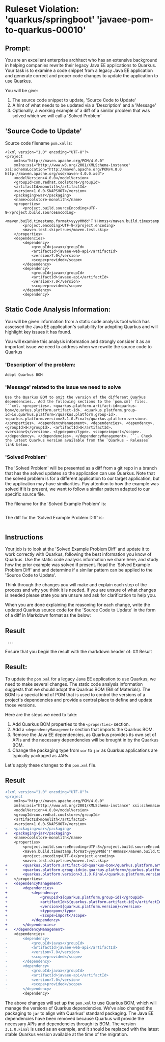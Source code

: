 # Ruleset Violation: 'quarkus/springboot' 'javaee-pom-to-quarkus-00010'
## Prompt:
You are an excellent enterprise architect who has an extensive
background in helping companies rewrite their legacy Java EE applications to 
Quarkus.  Your task is to examine a code snippet from a legacy Java EE application and 
generate correct and proper code changes to update the application to use Quarkus.

You will be give:
1. The source code snippet to update, 'Source Code to Update'
2. A hint of what needs to be updated via a 'Description' and a 'Message'
3. Optionally, a working example of a diff of a similar problem that was solved which we will call a 'Solved Problem'

## 'Source Code to Update'
Source code filename ``` pom.xml ``` is:
```
<?xml version="1.0" encoding="UTF-8"?>
<project 
    xmlns="http://maven.apache.org/POM/4.0.0" 
    xmlns:xsi="http://www.w3.org/2001/XMLSchema-instance" xsi:schemaLocation="http://maven.apache.org/POM/4.0.0 http://maven.apache.org/xsd/maven-4.0.0.xsd">
    <modelVersion>4.0.0</modelVersion>
    <groupId>com.redhat.coolstore</groupId>
    <artifactId>monolith</artifactId>
    <version>1.0.0-SNAPSHOT</version>
    <packaging>war</packaging>
    <name>coolstore-monolith</name>
    <properties>
        <project.build.sourceEncoding>UTF-8</project.build.sourceEncoding>
        <maven.build.timestamp.format>yyyyMMdd'T'HHmmss</maven.build.timestamp.format>
        <project.encoding>UTF-8</project.encoding>
        <maven.test.skip>true</maven.test.skip>
    </properties>
    <dependencies>
        <dependency>
            <groupId>javax</groupId>
            <artifactId>javaee-web-api</artifactId>
            <version>7.0</version>
            <scope>provided</scope>
        </dependency>
        <dependency>
            <groupId>javax</groupId>
            <artifactId>javaee-api</artifactId>
            <version>7.0</version>
            <scope>provided</scope>
        </dependency>
        <dependency>
```

## Static Code Analysis Information:

You will be given information from a static code analysis tool which has assessed the 
Java EE application's suitability for adopting Quarkus and will highlight key issues it has found.

You will examine this analysis information and strongly consider it as an important 
issue we need to address when we rewrite the source code to Quarkus

### 'Description' of the problem: 
```
Adopt Quarkus BOM

```

### 'Message' related to the issue we need to solve
```
Use the Quarkus BOM to omit the version of the different Quarkus dependencies.. Add the following sections to the `pom.xml` file:. ```xml. <properties>. <quarkus.platform.artifact-id>quarkus-bom</quarkus.platform.artifact-id>. <quarkus.platform.group-id>io.quarkus.platform</quarkus.platform.group-id>. <quarkus.platform.version>3.1.0.Final</quarkus.platform.version>. </properties>. <dependencyManagement>. <dependencies>. <dependency>. <groupId>$</groupId>. <artifactId>$</artifactId>. <version>$</version>. <type>pom</type>. <scope>import</scope>. </dependency>. </dependencies>. </dependencyManagement>. ```. Check the latest Quarkus version available from the `Quarkus - Releases` link below.
```

### 'Solved Problem'
The 'Solved Problem' will be presented as a diff from a git repo in a branch that has
the solved updates so the application can use Quarkus. Note that the solved problem is 
for a different application to our target application, but the application may have similiarities.
Pay attention to how the example was solved if it is present, we want to follow a similar 
pattern adapted to our specific source file.

The filename for the 'Solved Example Problem' is:
```

```

The diff for the 'Solved Example Problem Diff' is:
```

```


## Instructions
Your job is to look at the 'Solved Example Problem Diff' and update it to work correctly with Quarkus,
following the best information you know of Quarkus.  Use the static code analysis information we share 
here, and study how the prior example was solved if present.  Read the 'Solved Example Problem Diff'
and and determine if a similar pattern can be applied to the 'Source Code to Update'.

Think through the changes you will make and explain each step of the process and why you think it is needed.
If you are unsure of what changes is needed please state you are unsure and ask 
for clarification to help you.

When you are done explaining the reasoning for each change, write the updated 
Quarkus source code for the 'Source Code to Update' in the form of a diff
in Markdown format as the below:

## Result
```diff
 ...
```

Ensure that you begin the result with the markdown header of: ## Result


## Result:
To update the `pom.xml` for a legacy Java EE application to use Quarkus, we need to make several changes. The static code analysis information suggests that we should adopt the Quarkus BOM (Bill of Materials). The BOM is a special kind of POM that is used to control the versions of a project's dependencies and provide a central place to define and update those versions.

Here are the steps we need to take:

1. Add Quarkus BOM properties to the `<properties>` section.
2. Add a `<dependencyManagement>` section that imports the Quarkus BOM.
3. Remove the Java EE dependencies, as Quarkus provides its own set of APIs and the necessary dependencies will be brought in by the Quarkus BOM.
4. Change the packaging type from `war` to `jar` as Quarkus applications are typically packaged as JARs.

Let's apply these changes to the `pom.xml` file.

## Result
```diff
<?xml version="1.0" encoding="UTF-8"?>
<project 
    xmlns="http://maven.apache.org/POM/4.0.0" 
    xmlns:xsi="http://www.w3.org/2001/XMLSchema-instance" xsi:schemaLocation="http://maven.apache.org/POM/4.0.0 http://maven.apache.org/xsd/maven-4.0.0.xsd">
    <modelVersion>4.0.0</modelVersion>
    <groupId>com.redhat.coolstore</groupId>
    <artifactId>monolith</artifactId>
    <version>1.0.0-SNAPSHOT</version>
-   <packaging>war</packaging>
+   <packaging>jar</packaging>
    <name>coolstore-monolith</name>
    <properties>
        <project.build.sourceEncoding>UTF-8</project.build.sourceEncoding>
        <maven.build.timestamp.format>yyyyMMdd'T'HHmmss</maven.build.timestamp.format>
        <project.encoding>UTF-8</project.encoding>
        <maven.test.skip>true</maven.test.skip>
+       <quarkus.platform.artifact-id>quarkus-bom</quarkus.platform.artifact-id>
+       <quarkus.platform.group-id>io.quarkus.platform</quarkus.platform.group-id>
+       <quarkus.platform.version>3.1.0.Final</quarkus.platform.version>
    </properties>
+   <dependencyManagement>
+       <dependencies>
+           <dependency>
+               <groupId>${quarkus.platform.group-id}</groupId>
+               <artifactId>${quarkus.platform.artifact-id}</artifactId>
+               <version>${quarkus.platform.version}</version>
+               <type>pom</type>
+               <scope>import</scope>
+           </dependency>
+       </dependencies>
+   </dependencyManagement>
    <dependencies>
-       <dependency>
-           <groupId>javax</groupId>
-           <artifactId>javaee-web-api</artifactId>
-           <version>7.0</version>
-           <scope>provided</scope>
-       </dependency>
-       <dependency>
-           <groupId>javax</groupId>
-           <artifactId>javaee-api</artifactId>
-           <version>7.0</version>
-           <scope>provided</scope>
-       </dependency>
        <dependency>
```

The above changes will set up the `pom.xml` to use Quarkus BOM, which will manage the versions of Quarkus dependencies. We've also changed the packaging to `jar` to align with Quarkus' standard packaging. The Java EE dependencies have been removed because Quarkus will provide the necessary APIs and dependencies through its BOM. The version `3.1.0.Final` is used as an example, and it should be replaced with the latest stable Quarkus version available at the time of the migration.

